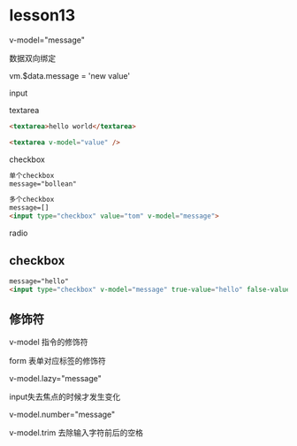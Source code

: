# lesson13

v-model="message"

数据双向绑定

vm.$data.message = 'new value'

input

textarea

```html
<textarea>hello world</textarea>

<textarea v-model="value" />
```

checkbox

```html
单个checkbox
message="bollean"

多个checkbox
message=[]
<input type="checkbox" value="tom" v-model="message">

```

radio

## checkbox

```html
message="hello"
<input type="checkbox" v-model="message" true-value="hello" false-value="world">
```

## 修饰符

v-model 指令的修饰符

form 表单对应标签的修饰符

v-model.lazy="message"

input失去焦点的时候才发生变化

v-model.number="message"

v-model.trim 去除输入字符前后的空格

